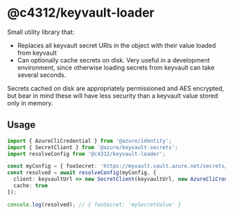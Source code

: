 # @c4312/keyvault-loader

Small utility library that:

- Replaces all keyvault secret URIs in the object with their value loaded from keyvault
- Can optionally cache secrets on disk. Very useful in a development environment, since otherwise loading secrets from keyvault can take several seconds.

Secrets cached on disk are appropriately permissioned and AES encrypted, but bear in mind these will have less security than a keyvault value stored only in memory.

## Usage

```ts
import { AzureCliCredential } from '@azure/identity';
import { SecretClient } from '@azure/keyvault-secrets';
import resolveConfig from '@c4312/keyvault-loader';

const myConfig = { fooSecret: 'https://myvault.vault.azure.net/secrets/foo' };}
const resolved = await resolveConfig(myConfig, {
  client: keyvaultUrl => new SecretClient(keyvaultUrl, new AzureCliCredential()),
  cache: true
});

console.log(resolved); // { fooSecret: 'mySecretValue' }
```
